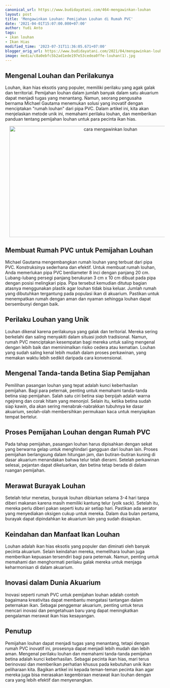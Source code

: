 ```yaml
---
canonical_url: https://www.budidayatani.com/464-mengawinkan-louhan
layout: post
title: 'Mengawinkan Louhan: Pemijahan Louhan di Rumah PVC'
date: '2021-04-01T15:07:00.000+07:00'
author: Yudi Anto
tags:
- ikan louhan
- Ikan Hias
modified_time: '2023-07-31T11:36:05.671+07:00'
blogger_orig_url: https://www.budidayatani.com/2021/04/mengawinkan-louhan-bersemi-kasih-di.html
image: media/c8a0ebfc5b2ad1ede197e53cedea0ffe-louhan(1).jpg
---
```

<h2>Mengenal Louhan dan Perilakunya</h2><p>Louhan, ikan hias eksotis yang populer, memiliki perilaku yang agak galak dan territorial. Pemijahan louhan dalam jumlah banyak dalam satu akuarium dapat menjadi tugas yang menantang. Namun, seorang pengusaha bernama Michael Gautama menemukan solusi yang inovatif dengan menciptakan "rumah louhan" dari pipa PVC. Dalam artikel ini, kita akan menjelaskan metode unik ini, memahami perilaku louhan, dan memberikan panduan tentang pemijahan louhan untuk para pecinta ikan hias.</p><div class="separator" style="clear: both; text-align: center;"><a href="https://blogger.googleusercontent.com/img/b/R29vZ2xl/AVvXsEiIqgWUYQMmkzHziPZamPwURpTCuD-whSCoR-GJbHQuDsR5FkoS4STLO0_KfmLQOEnaqR5cFdInNGzs-_dYiZSAlwrBDNLosE-ZOuqL7YZLNi2YtOwj_HU17rPjxJmRDhI7MXWZgD4jT2WJcbLm4yBOzyM4NriH5U3YJMGiIMmQlczG3D0hJ9s48DwaY_j4/s2133/louhan(1).jpg" imageanchor="1" style="margin-left: 1em; margin-right: 1em;"><img alt="cara mengawinkan louhan" border="0" data-original-height="1200" data-original-width="2133" height="360" src="https://blogger.googleusercontent.com/img/b/R29vZ2xl/AVvXsEiIqgWUYQMmkzHziPZamPwURpTCuD-whSCoR-GJbHQuDsR5FkoS4STLO0_KfmLQOEnaqR5cFdInNGzs-_dYiZSAlwrBDNLosE-ZOuqL7YZLNi2YtOwj_HU17rPjxJmRDhI7MXWZgD4jT2WJcbLm4yBOzyM4NriH5U3YJMGiIMmQlczG3D0hJ9s48DwaY_j4/w640-h360/louhan(1).jpg" width="640" /></a></div><h2>Membuat Rumah PVC untuk Pemijahan Louhan</h2><p>Michael Gautama mengembangkan rumah louhan yang terbuat dari pipa PVC. Konstruksinya sederhana dan efektif. Untuk membuat rumah louhan, Anda memerlukan pipa PVC berdiameter 8 inci dengan panjang 20 cm. Lubang-lubang persegi panjang berukuran 3 cm x 10 cm dibuat pada pipa dengan posisi melingkari pipa. Pipa tersebut kemudian ditutup bagian atasnya menggunakan plastik agar louhan tidak bisa keluar. Jumlah rumah yang dibutuhkan tergantung pada populasi ikan di akuarium. Pastikan untuk menempatkan rumah dengan aman dan nyaman sehingga louhan dapat bersembunyi dengan baik.</p><h2>Perilaku Louhan yang Unik</h2><p>Louhan dikenal karena perilakunya yang galak dan teritorial. Mereka sering berkelahi dan saling menyakiti dalam situasi jodoh tradisional. Namun, rumah PVC menciptakan kesempatan bagi mereka untuk saling mengenal dengan lebih baik dan meminimalkan risiko cedera atau kematian. Louhan yang sudah saling kenal lebih mudah dalam proses perkawinan, yang memakan waktu lebih sedikit daripada cara konvensional.</p><h2>Mengenal Tanda-tanda Betina Siap Pemijahan</h2><p>Pemilihan pasangan louhan yang tepat adalah kunci keberhasilan pemijahan. Bagi para peternak, penting untuk memahami tanda-tanda betina siap pemijahan. Salah satu ciri betina siap berpijah adalah warna ngejreng dan corak hitam yang menonjol. Selain itu, ketika betina sudah siap kawin, dia akan sering menabrak-nabrakkan tubuhnya ke dasar akuarium, seolah-olah membersihkan permukaan kaca untuk menyiapkan tempat bertelur.</p><h2>Proses Pemijahan Louhan dengan Rumah PVC</h2><p>Pada tahap pemijahan, pasangan louhan harus dipisahkan dengan sekat yang berwarna gelap untuk menghindari gangguan dari louhan lain. Proses pemijahan berlangsung dalam hitungan jam, dan butiran-butiran kuning di dasar akuarium menandakan bahwa telur telah dierami. Setelah perkawinan selesai, pejantan dapat dikeluarkan, dan betina tetap berada di dalam ruangan pemijahan.</p><h2>Merawat Burayak Louhan</h2><p>Setelah telur menetas, burayak louhan dibiarkan selama 3-4 hari tanpa diberi makanan karena masih memiliki kantung telur (yolk sack). Setelah itu, mereka perlu diberi pakan seperti kutu air setiap hari. Pastikan ada aerator yang menyediakan oksigen cukup untuk mereka. Dalam dua bulan pertama, burayak dapat dipindahkan ke akuarium lain yang sudah disiapkan.</p><h2>Keindahan dan Manfaat Ikan Louhan</h2><p>Louhan adalah ikan hias eksotis yang populer dan diminati oleh banyak pecinta akuarium. Selain keindahan mereka, memelihara louhan juga memberikan kepuasan tersendiri bagi para peternak. Namun, penting untuk memahami dan menghormati perilaku galak mereka untuk menjaga keharmonisan di dalam akuarium.</p><h2>Inovasi dalam Dunia Akuarium</h2><p>Inovasi seperti rumah PVC untuk pemijahan louhan adalah contoh bagaimana kreativitas dapat membantu mengatasi tantangan dalam peternakan ikan. Sebagai penggemar akuarium, penting untuk terus mencari inovasi dan pengetahuan baru yang dapat meningkatkan pengalaman merawat ikan hias kesayangan.</p><h2>Penutup</h2><p>Pemijahan louhan dapat menjadi tugas yang menantang, tetapi dengan rumah PVC inovatif ini, prosesnya dapat menjadi lebih mudah dan lebih aman. Mengenal perilaku louhan dan memahami tanda-tanda pemijahan betina adalah kunci keberhasilan. Sebagai pecinta ikan hias, mari terus berinovasi dan memberikan perhatian khusus pada kebutuhan unik ikan peliharaan kita. Bagikan artikel ini kepada teman-teman pecinta ikan agar mereka juga bisa merasakan kegembiraan merawat ikan louhan dengan cara yang lebih efektif dan menyenangkan.</p>